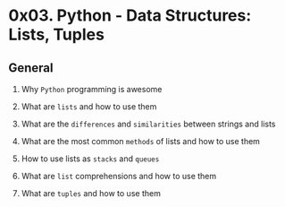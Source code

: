 # 0x03. Python - Data Structures: Lists, Tuples


## General


1. Why `Python` programming is awesome
2. What are `lists` and how to use them
3. What are the `differences` and `similarities` between strings and lists

4. What are the most common `methods` of lists and how to use them

5. How to use lists as `stacks` and `queues`
6. What are `list` comprehensions and how to use them
7. What are `tuples` and how to use them
